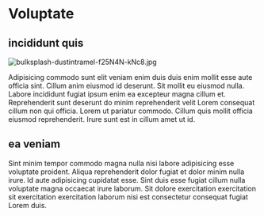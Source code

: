 # Voluptate

## incididunt quis

<img class="bordered" src="/_merged_assets/_static/images/bulksplash-dustintramel-f25N4N-kNc8.jpg" alt="bulksplash-dustintramel-f25N4N-kNc8.jpg" />

Adipisicing commodo sunt elit veniam enim duis duis enim mollit esse aute officia sint. Cillum anim eiusmod id deserunt. Sit mollit eu eiusmod nulla. Labore incididunt fugiat ipsum enim ea excepteur magna cillum et. Reprehenderit sunt deserunt do minim reprehenderit velit Lorem consequat cillum non qui officia. Lorem ut pariatur commodo. Cillum quis mollit officia eiusmod reprehenderit. Irure sunt est in cillum amet ut id.

## ea veniam

Sint minim tempor commodo magna nulla nisi labore adipisicing esse voluptate proident. Aliqua reprehenderit dolor fugiat et dolor minim nulla irure. Id aute adipisicing cupidatat esse. Sint duis esse fugiat cillum nulla voluptate magna occaecat irure laborum. Sit dolore exercitation exercitation sit exercitation exercitation laborum nisi est consectetur consequat fugiat Lorem duis.